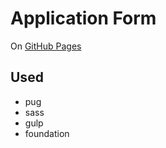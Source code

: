 # Application Form

On [GitHub Pages](https://pchq.github.io/tst-appform1/)

## Used
- pug
- sass
- gulp
- foundation
